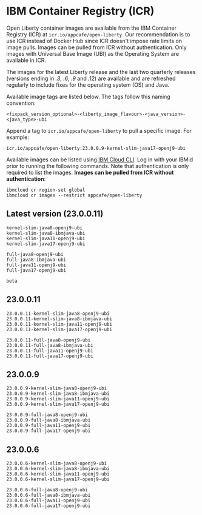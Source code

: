 
# IBM Container Registry (ICR)

Open Liberty container images are available from the IBM Container Registry (ICR) at `icr.io/appcafe/open-liberty`. Our recommendation is to use ICR instead of Docker Hub since ICR doesn't impose rate limits on image pulls. Images can be pulled from ICR without authentication. Only images with Universal Base Image (UBI) as the Operating System are available in ICR.

The images for the latest Liberty release and the last two quarterly releases (versions ending in _.3_, _.6_, _.9_ and _.12_) are available and are refreshed regularly to include fixes for the operating system (OS) and Java.

Available image tags are listed below. The tags follow this naming convention: 
```
<fixpack_version_optional>-<liberty_image_flavour>-<java_version>-<java_type>-ubi
```

Append a tag to `icr.io/appcafe/open-liberty` to pull a specific image. For example: 
```
icr.io/appcafe/open-liberty:23.0.0.9-kernel-slim-java17-openj9-ubi
```

Available images can be listed using [IBM Cloud CLI](https://cloud.ibm.com/docs/cli?topic=cli-getting-started). Log in with your IBMid prior to running the following commands. Note that authentication is only required to list the images. **Images can be pulled from ICR without authentication**: 
```
ibmcloud cr region-set global 
ibmcloud cr images --restrict appcafe/open-liberty
```

## Latest version (23.0.0.11)

```
kernel-slim-java8-openj9-ubi
kernel-slim-java8-ibmjava-ubi
kernel-slim-java11-openj9-ubi
kernel-slim-java17-openj9-ubi

full-java8-openj9-ubi
full-java8-ibmjava-ubi
full-java11-openj9-ubi
full-java17-openj9-ubi

beta
```

## 23.0.0.11

```
23.0.0.11-kernel-slim-java8-openj9-ubi
23.0.0.11-kernel-slim-java8-ibmjava-ubi
23.0.0.11-kernel-slim-java11-openj9-ubi
23.0.0.11-kernel-slim-java17-openj9-ubi

23.0.0.11-full-java8-openj9-ubi
23.0.0.11-full-java8-ibmjava-ubi
23.0.0.11-full-java11-openj9-ubi
23.0.0.11-full-java17-openj9-ubi
```

## 23.0.0.9

```
23.0.0.9-kernel-slim-java8-openj9-ubi
23.0.0.9-kernel-slim-java8-ibmjava-ubi
23.0.0.9-kernel-slim-java11-openj9-ubi
23.0.0.9-kernel-slim-java17-openj9-ubi

23.0.0.9-full-java8-openj9-ubi
23.0.0.9-full-java8-ibmjava-ubi
23.0.0.9-full-java11-openj9-ubi
23.0.0.9-full-java17-openj9-ubi
```

## 23.0.0.6

```
23.0.0.6-kernel-slim-java8-openj9-ubi
23.0.0.6-kernel-slim-java8-ibmjava-ubi
23.0.0.6-kernel-slim-java11-openj9-ubi
23.0.0.6-kernel-slim-java17-openj9-ubi

23.0.0.6-full-java8-openj9-ubi
23.0.0.6-full-java8-ibmjava-ubi
23.0.0.6-full-java11-openj9-ubi
23.0.0.6-full-java17-openj9-ubi
```

